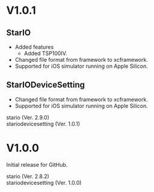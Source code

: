 # V1.0.1

## StarIO
- Added features
  * Added TSP100IV.
- Changed file format from framework to xcframework.
- Supported for iOS simulator running on Apple Silicon.

## StarIODeviceSetting
- Changed file format from framework to xcframework.
- Supported for iOS simulator running on Apple Silicon.

stario (Ver. 2.9.0)  
stariodevicesetting (Ver. 1.0.1)

# V1.0.0

Initial release for GitHub.

stario (Ver. 2.8.2)  
stariodevicesetting (Ver. 1.0.0)